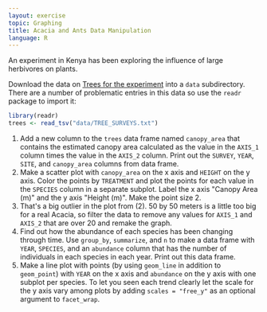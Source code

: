 ```yaml
---
layout: exercise
topic: Graphing
title: Acacia and Ants Data Manipulation
language: R
---
```


An experiment in Kenya has been exploring the influence of large herbivores on plants.

Download the data on [Trees for the
experiment](http://www.esapubs.org/archive/ecol/E095/064/TREE_SURVEYS.txt)
into a `data` subdirectory. There are a number of problematic entries in this data so use the `readr` package to import it:

```r
library(readr)
trees <- read_tsv("data/TREE_SURVEYS.txt")
```

1. Add a new column to the `trees` data frame named `canopy_area` that contains
   the estimated canopy area calculated as the value in the `AXIS_1` column
   times the value in the `AXIS_2` column. Print out the `SURVEY`, `YEAR`,
   `SITE`, and `canopy_area` columns from data frame.
2. Make a scatter plot with `canopy_area` on the x axis and `HEIGHT` on the y
   axis. Color the points by `TREATMENT` and plot the points for each value in
   the `SPECIES` column in a separate subplot. Label the x axis "Canopy Area
   (m)" and the y axis "Height (m)". Make the point size 2.
3. That's a big outlier in the plot from (2). 50 by 50 meters is a little too
   big for a real Acacia, so filter the data to remove any values for `AXIS_1`
   and `AXIS_2` that are over 20 and remake the graph.
4. Find out how the abundance of each species has been changing through time.
   Use `group_by`, `summarize`, and `n` to make a data frame with `YEAR`,
   `SPECIES`, and an `abundance` column that has the number of individuals in
   each species in each year. Print out this data frame.
5. Make a line plot with points (by using `geom_line` in addition to
   `geom_point`) with `YEAR` on the x axis and `abundance` on the y axis with
   one subplot per species. To let you seen each trend clearly let the scale for
   the y axis vary among plots by adding `scales = "free_y"` as an optional argument to `facet_wrap`.
